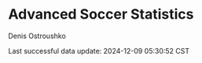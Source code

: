 # Advanced Soccer Statistics
Denis Ostroushko

<!-- gfm -->

Last successful data update: 2024-12-09 05:30:52 CST
